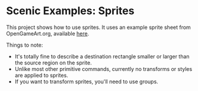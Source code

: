 # Scenic Examples: Sprites

This project shows how to use sprites. It uses an example sprite sheet from OpenGameArt.org, available [here](https://opengameart.org/content/weird-fruits-16x16).

Things to note:

* It's totally fine to describe a destination rectangle smaller or larger than the source region on the sprite.
* Unlike most other primitive commands, currently no transforms or styles are applied to sprites.
* If you want to transform sprites, you'll need to use groups.